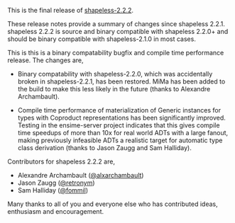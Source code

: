 This is the final release of [shapeless-2.2.2][shapeless].

These release notes provide a summary of changes since shapeless 2.2.1.
shapeless 2.2.2 is source and binary compatible with shapeless 2.2.0+ and
should be binary compatible with shapeless-2.1.0 in most cases.

This is this is a binary compatability bugfix and compile time performance
release. The changes are,

* Binary compatability with shapeless-2.2.0, which was accidentally broken in
  shapeless-2.2.1, has been restored. MiMa has been added to the build to make
  this less likely in the future (thanks to Alexandre Archambault).

* Compile time performance of materialization of Generic instances for types
  with Coproduct representations has been significantly improved. Testing in
  the ensime-server project indicates that this gives compile time speedups of
  more than 10x for real world ADTs with a large fanout, making previously
  infeasible ADTs a realistic target for automatic type class derivation
  (thanks to Jason Zaugg and Sam Halliday).

Contributors for shapeless 2.2.2 are,

* Alexandre Archambault ([@alxarchambault](https://twitter.com/alxarchambault))
* Jason Zaugg ([@retronym](https://twitter.com/retronym))
* Sam Halliday ([@fommil](https://twitter.com/fommil))

Many thanks to all of you and everyone else who has contributed ideas,
enthusiasm and encouragement.

[shapeless]: https://github.com/milessabin/shapeless
